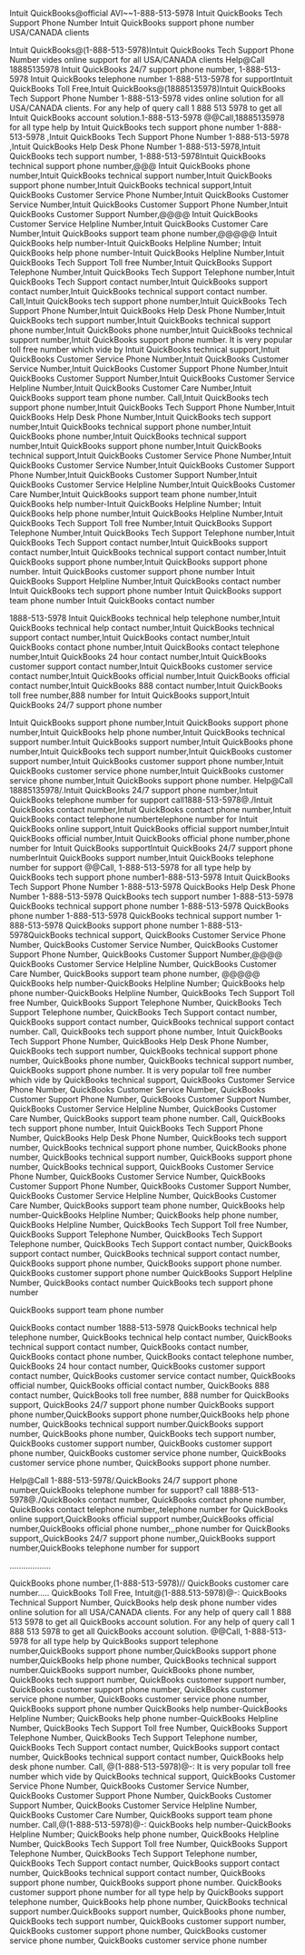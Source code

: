 Intuit QuickBooks@official AVI~~1-888-513-5978 Intuit QuickBooks     Tech Support Phone Number Intuit QuickBooks     support phone number USA/CANADA clients

Intuit QuickBooks@(1-888-513-5978)Intuit QuickBooks     Tech Support Phone Number vides online support for all USA/CANADA clients
Help@Call 18885135978 Intuit QuickBooks     24/7 support phone number, 1-888-513-5978 Intuit QuickBooks     telephone number 1-888-513-5978 for supportIntuit QuickBooks     Toll Free,Intuit QuickBooks@(18885135978)Intuit QuickBooks     Tech Support Phone Number 1-888-513-5978 vides online solution for all USA/CANADA clients. For any help of query call 1 888 513 5978 to get all Intuit QuickBooks     account solution.1-888-513-5978 @@Call,18885135978 for all type help by Intuit QuickBooks     tech support phone number 1-888-513-5978 ,Intuit QuickBooks     Tech Support Phone Number 1-888-513-5978 ,Intuit QuickBooks     Help Desk Phone Number 1-888-513-5978,Intuit QuickBooks     tech support number, 1-888-513-5978Intuit QuickBooks     technical support phone number,@@@ Intuit QuickBooks     phone number,Intuit QuickBooks     technical support number,Intuit QuickBooks     support phone number,Intuit QuickBooks     technical support,Intuit QuickBooks     Customer Service Phone Number,Intuit QuickBooks     Customer Service Number,Intuit QuickBooks     Customer Support Phone Number,Intuit QuickBooks     Customer Support Number,@@@@ Intuit QuickBooks     Customer Service Helpline Number,Intuit QuickBooks     Customer Care Number,Intuit QuickBooks     support team phone number,@@@@@ Intuit QuickBooks     help number-Intuit QuickBooks     Helpline Number; Intuit QuickBooks     help phone number-Intuit QuickBooks     Helpline Number,Intuit QuickBooks     Tech Support Toll free Number,Intuit QuickBooks     Support Telephone Number,Intuit QuickBooks     Tech Support Telephone number,Intuit QuickBooks     Tech Support contact number,Intuit QuickBooks     support contact number,Intuit QuickBooks     technical support contact number. Call,Intuit QuickBooks     tech support phone number,Intuit QuickBooks     Tech Support Phone Number,Intuit QuickBooks     Help Desk Phone Number,Intuit QuickBooks     tech support number,Intuit QuickBooks     technical support phone number,Intuit QuickBooks     phone number,Intuit QuickBooks     technical support number,Intuit QuickBooks     support phone number. It is very popular toll free number which vide by Intuit QuickBooks     technical support,Intuit QuickBooks     Customer Service Phone Number,Intuit QuickBooks     Customer Service Number,Intuit QuickBooks     Customer Support Phone Number,Intuit QuickBooks     Customer Support Number,Intuit QuickBooks     Customer Service Helpline Number,Intuit QuickBooks     Customer Care Number,Intuit QuickBooks     support team phone number. Call,Intuit QuickBooks     tech support phone number,Intuit QuickBooks     Tech Support Phone Number,Intuit QuickBooks     Help Desk Phone Number,Intuit QuickBooks     tech support number,Intuit QuickBooks     technical support phone number,Intuit QuickBooks     phone number,Intuit QuickBooks     technical support number,Intuit QuickBooks     support phone number,Intuit QuickBooks     technical support,Intuit QuickBooks     Customer Service Phone Number,Intuit QuickBooks     Customer Service Number,Intuit QuickBooks     Customer Support Phone Number,Intuit QuickBooks     Customer Support Number,Intuit QuickBooks     Customer Service Helpline Number,Intuit QuickBooks     Customer Care Number,Intuit QuickBooks     support team phone number,Intuit QuickBooks     help number-Intuit QuickBooks     Helpline Number; Intuit QuickBooks     help phone number,Intuit QuickBooks     Helpline Number,Intuit QuickBooks     Tech Support Toll free Number,Intuit QuickBooks     Support Telephone Number,Intuit QuickBooks     Tech Support Telephone number,Intuit QuickBooks     Tech Support contact number,Intuit QuickBooks     support contact number,Intuit QuickBooks     technical support contact number,Intuit QuickBooks     support phone number,Intuit QuickBooks      support phone number. Intuit QuickBooks      customer support phone number Intuit QuickBooks     Support Helpline Number,Intuit QuickBooks     contact number Intuit QuickBooks     tech support phone number Intuit QuickBooks     support team phone number Intuit QuickBooks     contact number

1888-513-5978 Intuit QuickBooks     technical help telephone number,Intuit QuickBooks     technical help contact number,Intuit QuickBooks     technical support contact number,Intuit QuickBooks     contact number,Intuit QuickBooks     contact phone number,Intuit QuickBooks     contact telephone number,Intuit QuickBooks     24 hour contact number,Intuit QuickBooks     customer support contact number,Intuit QuickBooks     customer service contact number,Intuit QuickBooks     official number,Intuit QuickBooks     official contact number,Intuit QuickBooks     888 contact number,Intuit QuickBooks     toll free number,888 number for Intuit QuickBooks     support,Intuit QuickBooks     24/7 support phone number

Intuit QuickBooks     support phone number,Intuit QuickBooks     support phone number,Intuit QuickBooks     help phone number,Intuit QuickBooks     technical support number.Intuit QuickBooks     support number,Intuit QuickBooks     phone number,Intuit QuickBooks     tech support number,Intuit QuickBooks     customer support number,Intuit QuickBooks     customer support phone number,Intuit QuickBooks     customer service phone number,Intuit QuickBooks      customer service phone number,Intuit QuickBooks     support phone number. Help@Call 18885135978/.Intuit QuickBooks     24/7 support phone number,Intuit QuickBooks     telephone number for support call1888-513-5978@./Intuit QuickBooks     contact number,Intuit QuickBooks     contact phone number,Intuit QuickBooks     contact telephone numbertelephone number for Intuit QuickBooks     online support,Intuit QuickBooks     official support number,Intuit QuickBooks     official number,Intuit QuickBooks      official phone number,phone number for Intuit QuickBooks      supportIntuit QuickBooks     24/7 support phone numberIntuit QuickBooks     support number,Intuit QuickBooks     telephone number for support
@@Call, 1-888-513-5978 for all type help by QuickBooks      tech support phone number1-888-513-5978 Intuit QuickBooks      Tech Support Phone Number 1-888-513-5978 QuickBooks      Help Desk Phone Number 1-888-513-5978 QuickBooks      tech support number 1-888-513-5978 QuickBooks      technical support phone number 1-888-513-5978 QuickBooks      phone number 1-888-513-5978 QuickBooks      technical support number 1-888-513-5978 QuickBooks      support phone number 1-888-513-5978QuickBooks      technical support, QuickBooks      Customer Service Phone Number, QuickBooks      Customer Service Number, QuickBooks      Customer Support Phone Number, QuickBooks      Customer Support Number,@@@@ QuickBooks      Customer Service Helpline Number, QuickBooks      Customer Care Number, QuickBooks      support team phone number, @@@@@ QuickBooks      help number-QuickBooks      Helpline Number; QuickBooks      help phone number-QuickBooks      Helpline Number, QuickBooks      Tech Support Toll free Number, QuickBooks      Support Telephone Number, QuickBooks      Tech Support Telephone number, QuickBooks      Tech Support contact number, QuickBooks      support contact number, QuickBooks      technical support contact number. Call, QuickBooks      tech support phone number, Intuit QuickBooks      Tech Support Phone Number, QuickBooks      Help Desk Phone Number, QuickBooks      tech support number, QuickBooks      technical support phone number, QuickBooks      phone number, QuickBooks      technical support number, QuickBooks      support phone number. It is very popular toll free number which vide by QuickBooks      technical support, QuickBooks      Customer Service Phone Number, QuickBooks      Customer Service Number, QuickBooks      Customer Support Phone Number, QuickBooks      Customer Support Number, QuickBooks      Customer Service Helpline Number, QuickBooks      Customer Care Number, QuickBooks      support team phone number. Call, QuickBooks      tech support phone number, Intuit QuickBooks      Tech Support Phone Number, QuickBooks      Help Desk Phone Number, QuickBooks      tech support number, QuickBooks      technical support phone number, QuickBooks      phone number, QuickBooks      technical support number, QuickBooks      support phone number, QuickBooks      technical support, QuickBooks      Customer Service Phone Number, QuickBooks      Customer Service Number, QuickBooks      Customer Support Phone Number, QuickBooks      Customer Support Number, QuickBooks      Customer Service Helpline Number, QuickBooks      Customer Care Number, QuickBooks      support team phone number, QuickBooks      help number-QuickBooks      Helpline Number; QuickBooks      help phone number, QuickBooks      Helpline Number, QuickBooks      Tech Support Toll free Number, QuickBooks      Support Telephone Number, QuickBooks      Tech Support Telephone number, QuickBooks      Tech Support contact number, QuickBooks      support contact number, QuickBooks      technical support contact number, QuickBooks      support phone number, QuickBooks       support phone number. QuickBooks       customer support phone number QuickBooks      Support Helpline Number, QuickBooks      contact number QuickBooks      tech support phone number

QuickBooks      support team phone number

QuickBooks      contact number 1888-513-5978 QuickBooks      technical help telephone number, QuickBooks      technical help contact number, QuickBooks      technical support contact number, QuickBooks      contact number, QuickBooks      contact phone number, QuickBooks      contact telephone number, QuickBooks      24 hour contact number, QuickBooks      customer support contact number, QuickBooks      customer service contact number, QuickBooks      official number, QuickBooks      official contact number, QuickBooks      888 contact number, QuickBooks      toll free number, 888 number for QuickBooks      support, QuickBooks      24/7 support phone number QuickBooks      support phone number,QuickBooks      support phone number,QuickBooks      help phone number, QuickBooks      technical support number.QuickBooks      support number, QuickBooks      phone number, QuickBooks      tech support number, QuickBooks      customer support number, QuickBooks      customer support phone number, QuickBooks      customer service phone number, QuickBooks       customer service phone number, QuickBooks      support phone number.

Help@Call 1-888-513-5978/.QuickBooks      24/7 support phone number,QuickBooks      telephone number for support? call 1888-513-5978@./QuickBooks      contact number, QuickBooks      contact phone number, QuickBooks      contact telephone number,,telephone number for QuickBooks      online support,QuickBooks      official support number,QuickBooks      official number,QuickBooks       official phone number,,,phone number for QuickBooks       support,,QuickBooks      24/7 support phone number,,QuickBooks      support number,QuickBooks      telephone number for support

..................


QuickBooks      phone number,(1-888-513-5978)// QuickBooks      customer care number..... QuickBooks      Toll Free, Intuit@(1-888.513-5978)@-: QuickBooks      Technical Support Number, QuickBooks      help desk phone number vides online solution for all USA/CANADA clients. For any help of query call 1 888 513 5978 to get all QuickBooks      account solution. For any help of query call 1 888 513 5978 to get all QuickBooks      account solution. @@Call, 1-888-513-5978 for all type help by QuickBooks      support telephone number,QuickBooks      support phone number,QuickBooks      support phone number,QuickBooks      help phone number, QuickBooks      technical support number.QuickBooks      support number, QuickBooks      phone number, QuickBooks      tech support number, QuickBooks      customer support number, QuickBooks      customer support phone number, QuickBooks      customer service phone number, QuickBooks       customer service phone number, QuickBooks      support phone number QuickBooks      help number-QuickBooks      Helpline Number; QuickBooks      help phone number-QuickBooks      Helpline Number, QuickBooks      Tech Support Toll free Number, QuickBooks      Support Telephone Number, QuickBooks      Tech Support Telephone number, QuickBooks      Tech Support contact number, QuickBooks      support contact number, QuickBooks      technical support contact number, QuickBooks      help desk phone number. Call, @(1-888-513-5978)@-: It is very popular toll free number which vide by QuickBooks      technical support, QuickBooks      Customer Service Phone Number, QuickBooks      Customer Service Number, QuickBooks      Customer Support Phone Number, QuickBooks      Customer Support Number, QuickBooks      Customer Service Helpline Number, QuickBooks      Customer Care Number, QuickBooks      support team phone number. Call,@(1-888-513-5978)@-: QuickBooks      help number-QuickBooks      Helpline Number; QuickBooks      help phone number, QuickBooks      Helpline Number, QuickBooks      Tech Support Toll free Number, QuickBooks      Support Telephone Number, QuickBooks      Tech Support Telephone number, QuickBooks      Tech Support contact number, QuickBooks      support contact number, QuickBooks      technical support contact number, QuickBooks      support phone number, QuickBooks       support phone number. QuickBooks       customer support phone number for all type help by QuickBooks      support telephone number, QuickBooks      help phone number, QuickBooks      technical support number.QuickBooks      support number, QuickBooks      phone number, QuickBooks      tech support number, QuickBooks      customer support number, QuickBooks      customer support phone number, QuickBooks      customer service phone number, QuickBooks       customer service phone number

